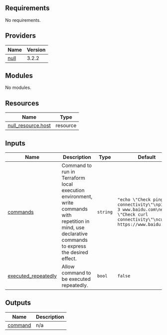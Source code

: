 ## Requirements

No requirements.

## Providers

| Name | Version |
|------|---------|
| <a name="provider_null"></a> [null](#provider\_null) | 3.2.2 |

## Modules

No modules.

## Resources

| Name | Type |
|------|------|
| [null_resource.host](https://registry.terraform.io/providers/hashicorp/null/latest/docs/resources/resource) | resource |

## Inputs

| Name | Description | Type | Default | Required |
|------|-------------|------|---------|:--------:|
| <a name="input_commands"></a> [commands](#input\_commands) | Command to run in Terraform local execution environment, write commands with repetition in mind, use declarative commands to express the desired effect. | `string` | `"echo \"Check ping connectivity\"\nping -t 3 www.baidu.com\necho \"Check curl connectivity\"\ncurl https://www.baidu.comn"` | no |
| <a name="input_executed_repeatedly"></a> [executed\_repeatedly](#input\_executed\_repeatedly) | Allow command to be executed repeatedly. | `bool` | `false` | no |

## Outputs

| Name | Description |
|------|-------------|
| <a name="output_command"></a> [command](#output\_command) | n/a |
